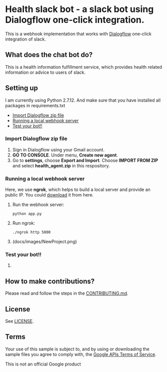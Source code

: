 # Health slack bot - a slack bot using Dialogflow one-click integration. 

This is a webhook implementation that works with [Dialogflow](https://dialogflow.com/docs/integrations/) one-click integration of slack.

## What does the chat bot do?
This is a health information fulfillment service, which provides health related information or advice to users of slack.

## Setting up
I am currently using Python 2.7.12. And make sure that you have installed all packages in requirements.txt

* [Import Dialogflow zip file](#import_zip)
* [Running a local webhook server](#running_server)
* [Test your bot!!](#running_bot)



### <a name="import_zip" />Import Dialogflow zip file
1. Sign in Dialogflow using your Gmail account.
2. **GO TO CONSOLE**. Under menu, **Create new agent**.
3. Go to **settings**, choose **Export and Import**. Choose **IMPORT FROM ZIP** and select **health_agent.zip** in this respository.

### <a name="running_server" />Running a local webhook server
Here, we use **ngrok**, which helps to build a local server and provide an public IP. You could [download](https://ngrok.com/download) it from here.

1. Run the webhook server:

	```
	python app.py
	```

2. Run ngrok:

	```
	./ngrok http 5000
	```
3. (docs/images/NewProject.png)

### <a name="running_bot" />Test your bot!!
1.


## How to make contributions?
Please read and follow the steps in the [CONTRIBUTING.md](CONTRIBUTING.md).

## License
See [LICENSE](LICENSE).

## Terms
Your use of this sample is subject to, and by using or downloading the sample files you agree to comply with, the [Google APIs Terms of Service](https://developers.google.com/terms/).

This is not an official Google product
